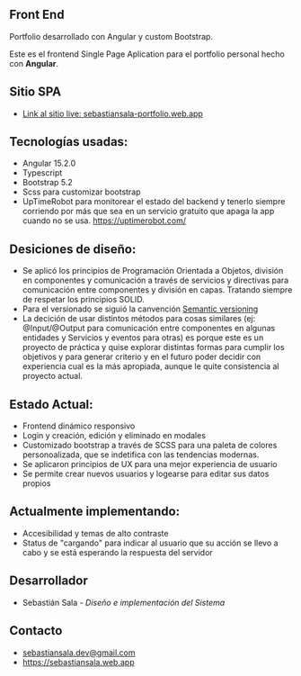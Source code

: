 ## Front End

Portfolio desarrollado con Angular y custom Bootstrap.

Este es el frontend Single Page Aplication para el portfolio personal hecho con <b>Angular</b>.


## Sitio <b>SPA</b>

* <a href="https://sebastiansala-portfolio.web.app" target="_blank">Link al sitio live: sebastiansala-portfolio.web.app</a>


## Tecnologías usadas:

* Angular 15.2.0
* Typescript
* Bootstrap 5.2
* Scss para customizar bootstrap
* UpTimeRobot para monitorear el estado del backend y tenerlo siempre corriendo por más que sea en un servicio gratuito que apaga la app cuando no se usa. https://uptimerobot.com/


## Desiciones de diseño:

* Se aplicó los principios de Programación Orientada a Objetos, división en componentes y comunicación a través de servicios y directivas para comunicación entre componentes y división en capas. Tratando siempre de respetar los principios SOLID.
* Para el versionado se siguió la canvención  <a href="https://semver.org/" target="_blank">Semantic versioning</a>
* La decición de usar distintos métodos para cosas similares (ej: @Input/@Output para comunicación entre componentes en algunas entidades y Servicios y eventos para otras) es porque este es un proyecto de práctica y quise explorar distintas formas para cumplir los objetivos y para generar criterio y en el futuro poder decidir con experiencia cual es la más apropiada, aunque le quite consistencia al proyecto actual.


## Estado Actual:

* Frontend dinámico responsivo
* Login y creación, edición y eliminado en modales
* Customizado bootstrap a través de SCSS para una paleta de colores personoalizada, que se indetifica con las tendencias modernas.
* Se aplicaron principios de UX para una mejor experiencia de usuario
* Se permite crear nuevos usuarios y logearse para editar sus datos propios


## Actualmente implementando:

* Accesibilidad y temas de alto contraste
* Status de "cargando" para indicar al usuario que su acción se llevo a cabo y se está esperando la respuesta del servidor


## Desarrollador

* Sebastián Sala - *Diseño e implementación del Sistema*


## Contacto
* sebastiansala.dev@gmail.com
* https://sebastiansala.web.app